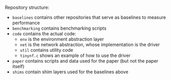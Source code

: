 Repository structure:
- `baselines` contains other repositories that serve as baselines to measure performance
- `benchmarking` contains benchmarking scripts
- `code` contains the actual code:
  - `env` is the environment abstraction layer
  - `net` is the network abstraction, whose implementation is the driver
  - `util` contains utility code
  - `tinynf.c` shows an example of how to use the driver
- `paper` contains scripts and data used for the paper (but not the paper itself)
- `shims` contain shim layers used for the baselines above
